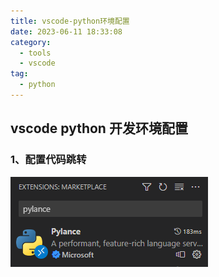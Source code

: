 ```yaml
---
title: vscode-python环境配置
date: 2023-06-11 18:33:08
category: 
  - tools
  - vscode
tag: 
  - python
---
```

## vscode python 开发环境配置

### 1、配置代码跳转

![image-20221118000634805](00-resource/image-20221118000634805.png)

